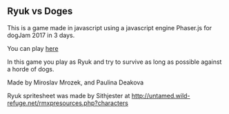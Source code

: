 ## Ryuk vs Doges

This is a game made in javascript using a javascript engine Phaser.js for dogJam 2017 in 3 days.

You can play [here](https://mouthfullofhamsters.github.io/RyukVsDoges/)

In this game you play as Ryuk and try to survive as long as possible against a horde of dogs.

Made by Miroslav Mrozek, and Paulina Deakova

Ryuk spritesheet was made by Sithjester at http://untamed.wild-refuge.net/rmxpresources.php?characters
